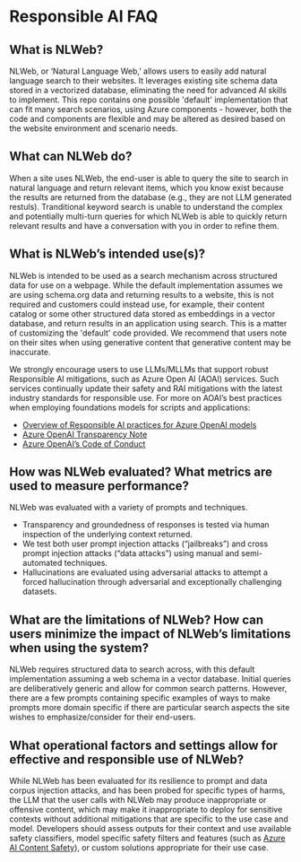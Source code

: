 # Responsible AI FAQ

## What is NLWeb?

NLWeb, or ‘Natural Language Web,’ allows users to easily add natural language search to their websites. It leverages existing site schema data stored in a vectorized database, eliminating the need for advanced AI skills to implement.  This repo contains one possible 'default' implementation that can fit many search scenarios, using Azure components - however, both the code and components are flexible and may be altered as desired based on the website environment and scenario needs.

## What can NLWeb do? 

When a site uses NLWeb, the end-user is able to query the site to search in natural language and return relevant items, which you know exist because the results are returned from the database (e.g., they are not LLM generated restuls). Tranditional keyword search is unable to understand the complex and potentially multi-turn queries for which NLWeb is able to quickly return relevant results and have a conversation with you in order to refine them.

## What is NLWeb’s intended use(s)?

NLWeb is intended to be used as a search mechanism across structured data for use on a webpage.  While the default implementation assumes we are using schema.org data and returning results to a website, this is not required and customers could instead use, for example, their content catalog or some other structured data stored as embeddings in a vector database, and return results in an application using search.  This is a matter of customizing the 'default' code provided.  We recommend that users note on their sites when using generative content that generative content may be inaccurate.

We strongly encourage users to use LLMs/MLLMs that support robust Responsible AI mitigations, such as Azure Open AI (AOAI) services. Such services continually update their safety and RAI mitigations with the latest industry standards for responsible use. For more on AOAI’s best practices when employing foundations models for scripts and applications: 

- [Overview of Responsible AI practices for Azure OpenAI models](https://learn.microsoft.com/en-us/legal/cognitive-services/openai/overview) 
- [Azure OpenAI Transparency Note](https://learn.microsoft.com/en-us/legal/cognitive-services/openai/transparency-note) 
- [Azure OpenAI’s Code of Conduct](https://learn.microsoft.com/en-us/legal/cognitive-services/openai/code-of-conduct)

## How was NLWeb evaluated? What metrics are used to measure performance?

NLWeb was evaluated with a variety of prompts and techniques.  

- Transparency and groundedness of responses is tested via human inspection of the underlying context returned.
- We test both user prompt injection attacks (“jailbreaks”) and cross prompt injection attacks (“data attacks”) using manual and semi-automated techniques.
- Hallucinations are evaluated using adversarial attacks to attempt a forced hallucination through adversarial and exceptionally challenging datasets.


## What are the limitations of NLWeb? How can users minimize the impact of NLWeb’s limitations when using the system?

NLWeb requires structured data to search across, with this default implementation assuming a web schema in a vector database.  Initial queries are deliberatively generic and allow for common search patterns.  However, there are a few prompts containing specific examples of ways to make prompts more domain specific if there are particular search aspects the site wishes to emphasize/consider for their end-users.   

## What operational factors and settings allow for effective and responsible use of NLWeb?

While NLWeb has been evaluated for its resilience to prompt and data corpus injection attacks, and has been probed for specific types of harms, the LLM that the user calls with NLWeb may produce inappropriate or offensive content, which may make it inappropriate to deploy for sensitive contexts without additional mitigations that are specific to the use case and model. Developers should assess outputs for their context and use available safety classifiers, model specific safety filters and features (such as [Azure AI Content Safety](https://azure.microsoft.com/en-us/products/ai-services/ai-content-safety)), or custom solutions appropriate for their use case.
